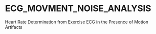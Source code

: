 # ECG_MOVMENT_NOISE_ANALYSIS
Heart Rate Determination from Exercise ECG in the Presence of Motion Artifacts
